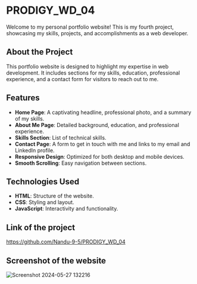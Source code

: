 # PRODIGY_WD_04

Welcome to my personal portfolio website! This is my fourth project, showcasing my skills, projects, and accomplishments as a web developer.

## About the Project

This portfolio website is designed to highlight my expertise in web development. It includes sections for my skills, education, professional experience, and a contact form for visitors to reach out to me.

## Features

- **Home Page**: A captivating headline, professional photo, and a summary of my skills.
- **About Me Page**: Detailed background, education, and professional experience.
- **Skills Section**: List of technical skills.
- **Contact Page**: A form to get in touch with me and links to my email and LinkedIn profile.
- **Responsive Design**: Optimized for both desktop and mobile devices.
- **Smooth Scrolling**: Easy navigation between sections.

## Technologies Used

- **HTML**: Structure of the website.
- **CSS**: Styling and layout.
- **JavaScript**: Interactivity and functionality.

## Link of the project

https://github.com/Nandu-9-5/PRODIGY_WD_04

## Screenshot of the website

![Screenshot 2024-05-27 132216](https://github.com/Nandu-9-5/PRODIGY_WD_04/assets/168712637/e262b588-d7ce-4a58-9188-a3b7e0b9702f)


